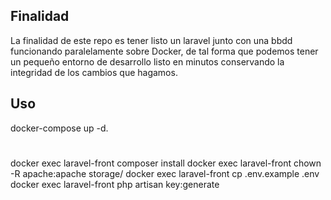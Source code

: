 ## Finalidad

La finalidad de este repo es tener listo un laravel junto con una bbdd funcionando paralelamente sobre Docker, de tal forma que podemos tener un pequeño entorno de desarrollo listo en minutos conservando la integridad de los cambios que hagamos.

## Uso

docker-compose up -d. 
#
docker exec laravel-front composer install
docker exec laravel-front chown -R apache:apache storage/
docker exec laravel-front cp .env.example .env
docker exec laravel-front php artisan key:generate
